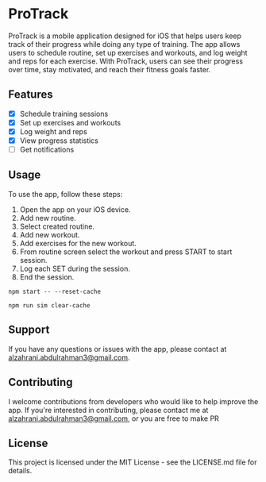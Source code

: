 # **ProTrack**

ProTrack is a mobile application designed for iOS that helps users keep track of their progress while doing any type of training. The app allows users to schedule routine, set up exercises and workouts, and log weight and reps for each exercise. With ProTrack, users can see their progress over time, stay motivated, and reach their fitness goals faster.

## Features

- [x] Schedule training sessions
- [x] Set up exercises and workouts
- [x] Log weight and reps
- [x] View progress statistics
- [ ] Get notifications

## Usage

To use the app, follow these steps:

1. Open the app on your iOS device.
1. Add new routine.
1. Select created routine.
1. Add new workout.
1. Add exercises for the new workout.
1. From routine screen select the workout and press START to start session.
1. Log each SET during the session.
1. End the session.

```
npm start -- --reset-cache
``` 
```
npm run sim clear-cache
```

## Support

If you have any questions or issues with the app, please contact at alzahrani.abdulrahman3@gmail.com.

## Contributing

I welcome contributions from developers who would like to help improve the app. If you're interested in contributing, please contact me at alzahrani.abdulrahman3@gmail.com, or you are free to make PR

## License

This project is licensed under the MIT License - see the LICENSE.md file for details.
